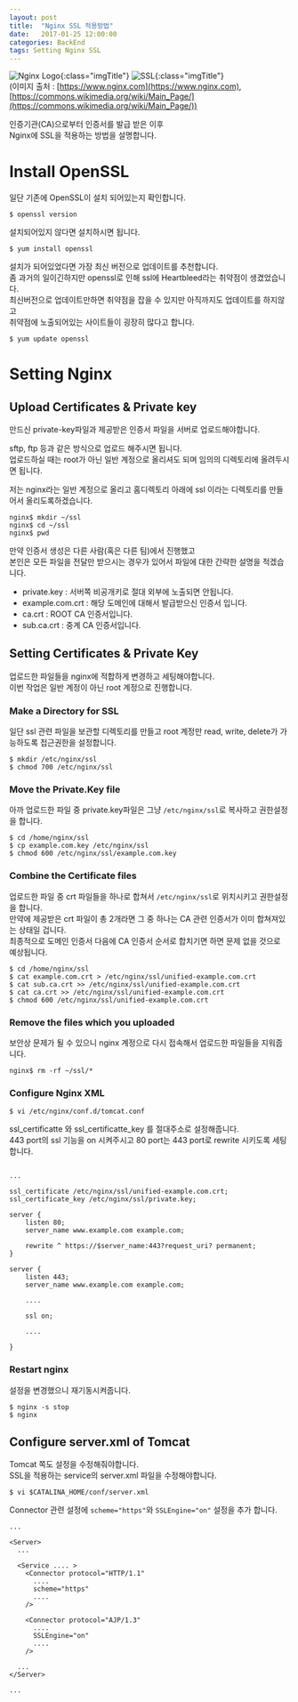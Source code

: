 ```yaml
---
layout: post
title:  "Nginx SSL 적용방법"
date:   2017-01-25 12:00:00
categories: BackEnd 
tags: Setting Nginx SSL 
---
```



![Nginx Logo](https://cdn.wp.nginx.com/wp-content/uploads/2015/04/NGINX_logo_rgb-01.png){:class="imgTitle"}
![SSL](https://upload.wikimedia.org/wikipedia/commons/thumb/3/34/Ambox_padlock_green.svg/2000px-Ambox_padlock_green.svg.png){:class="imgTitle"}  
(이미지 출처 : [https://www.nginx.com](https://www.nginx.com), [https://commons.wikimedia.org/wiki/Main_Page/](https://commons.wikimedia.org/wiki/Main_Page/))  


인증기관(CA)으로부터 인증서를 발급 받은 이후  
Nginx에 SSL을 적용하는 방법을 설명합니다.  

<!--more-->

# Install OpenSSL

일단 기존에 OpenSSL이 설치 되어있는지 확인합니다.   

~~~terminal
$ openssl version
~~~

설치되어있지 않다면 설치하시면 됩니다.  

~~~terminal
$ yum install openssl
~~~

설치가 되어있었다면 가장 최신 버전으로 업데이트를 추천합니다.  
좀 과거의 일이긴하지만 openssl로 인해 ssl에 Heartbleed라는 취약점이 생겼었습니다.  
최신버전으로 업데이트만하면 취약점을 잡을 수 있지만 아직까지도 업데이트를 하지않고  
취약점에 노출되어있는 사이트들이 굉장히 많다고 합니다.  

~~~terminal
$ yum update openssl
~~~

# Setting Nginx

## Upload Certificates & Private key

만드신 private-key파일과 제공받은 인증서 파일을 서버로 업로드해야합니다.  

sftp, ftp 등과 같은 방식으로 업로드 해주시면 됩니다.  
업로드하실 때는 root가 아닌 일반 계정으로 올리셔도 되며 임의의 디렉토리에 올려두시면 됩니다.  

저는 nginx라는 일반 계정으로 올리고 홈디렉토리 아래에 ssl 이라는 디렉토리를 만들어서 올리도록하겠습니다.  

~~~terminal
nginx$ mkdir ~/ssl
nginx$ cd ~/ssl
nginx$ pwd
~~~

만약 인증서 생성은 다른 사람(혹은 다른 팀)에서 진행했고  
본인은 모든 파일을 전달만 받으시는 경우가 있어서 파일에 대한 간략한 설명을 적겠습니다.  

 - private.key : 서버쪽 비공개키로 절대 외부에 노출되면 안됩니다.  
 - example.com.crt : 해당 도메인에 대해서 발급받으신 인증서 입니다.  
 - ca.crt : ROOT CA 인증서입니다.  
 - sub.ca.crt : 중계 CA 인증서입니다.  

## Setting Certificates & Private Key 

업로드한 파일들을 nginx에 적합하게 변경하고 세팅해야합니다.  
이번 작업은 일반 계정이 아닌 root 계정으로 진행합니다.  

### Make a Directory for SSL

일단 ssl 관련 파일을 보관할 디렉토리를 만들고 
root 계정만 read, write, delete가 가능하도록 접근권한을 설정합니다.  

~~~terminal
$ mkdir /etc/nginx/ssl
$ chmod 700 /etc/nginx/ssl
~~~

### Move the Private.Key file 

아까 업로드한 파일 중 private.key파일은 그냥 ```/etc/nginx/ssl```로 복사하고 권한설정을 합니다.  

~~~terminal
$ cd /home/nginx/ssl
$ cp example.com.key /etc/nginx/ssl
$ chmod 600 /etc/nginx/ssl/example.com.key
~~~

### Combine the Certificate files  

업로드한 파일 중 crt 파일들을 하나로 합쳐서 ```/etc/nginx/ssl```로 위치시키고 권한설정을 합니다.  
만약에 제공받은 crt 파일이 총 2개라면 그 중 하나는 CA 관련 인증서가 이미 합쳐져있는 상태일 겁니다.  
최종적으로 도메인 인증서 다음에 CA 인증서 순서로 합치기면 하면 문제 없을 것으로 예상됩니다.  

~~~terminal
$ cd /home/nginx/ssl
$ cat example.com.crt > /etc/nginx/ssl/unified-example.com.crt 
$ cat sub.ca.crt >> /etc/nginx/ssl/unified-example.com.crt 
$ cat ca.crt >> /etc/nginx/ssl/unified-example.com.crt 
$ chmod 600 /etc/nginx/ssl/unified-example.com.crt
~~~

### Remove the files which you uploaded

보안상 문제가 될 수 있으니 nginx 계정으로 다시 접속해서 업로드한 파일들을 지워줍니다.  

~~~terminal
nginx$ rm -rf ~/ssl/*
~~~

### Configure Nginx XML

~~~terminal
$ vi /etc/nginx/conf.d/tomcat.conf
~~~

ssl_certificatte 와 ssl_certificatte_key 를 절대주소로 설정해줍니다.  
443 port의 ssl 기능을 on 시켜주시고 80 port는 443 port로 rewrite 시키도록 세팅합니다.    

~~~vim

...

ssl_certificate /etc/nginx/ssl/unified-example.com.crt;
ssl_certificate_key /etc/nginx/ssl/private.key;

server {
    listen 80;
    server_name www.example.com example.com;
    
    rewrite ^ https://$server_name:443?request_uri? permanent;
}

server {
    listen 443;
    server_name www.example.com example.com;
    
    ....
    
    ssl on;
    
    ....
    
}
~~~

### Restart nginx

설정을 변경했으니 재기동시켜줍니다.  

~~~terminal
$ nginx -s stop
$ nginx 
~~~

## Configure server.xml of Tomcat

Tomcat 쪽도 설정을 수정해줘야합니다.  
SSL을 적용하는 service의 server.xml 파일을 수정해야합니다.  

~~~terminal
$ vi $CATALINA_HOME/conf/server.xml
~~~

Connector 관련 설정에 ```scheme="https"```와 ```SSLEngine="on"``` 설정을 추가 합니다. 

~~~vim
...

<Server>
  ...
  
  <Service .... >
    <Connector protocol="HTTP/1.1"
      ....
      scheme="https"
      ....
    />
  
    <Connector protocol="AJP/1.3"
      ....
      SSLEngine="on"
      ....
    />
  
  ...
</Server>

...
~~~

